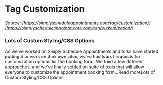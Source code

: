 # Tag Customization


*Source: [https://simplyscheduleappointments.com/tag/customization/](https://simplyscheduleappointments.com/tag/customization/)*

### Lots of Custom Styling/CSS Options

As we’ve worked on Simply Schedule Appointments and folks have started putting it to work on their own sites, we’ve had lots of requests for customization options for the booking form. We tried a few different approaches, and we’ve finally settled on suite of tools that will allow everyone to customize the appointment booking form…Read moreLots of Custom Styling/CSS Options
